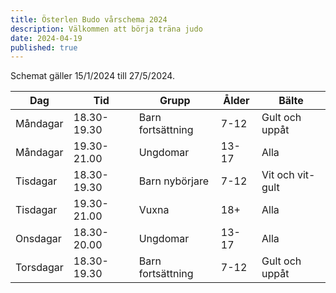 ```yaml
---
title: Österlen Budo vårschema 2024
description: Välkommen att börja träna judo
date: 2024-04-19
published: true
---
```


Schemat gäller 15/1/2024 till 27/5/2024.

| Dag       | Tid         | Grupp             | Ålder | Bälte            |
| --------- | ----------- | ----------------- | ----- | ---------------- |
| Måndagar  | 18.30-19.30 | Barn fortsättning | 7-12  | Gult och uppåt   |
| Måndagar  | 19.30-21.00 | Ungdomar          | 13-17 | Alla             |
| Tisdagar  | 18.30-19.30 | Barn nybörjare    | 7-12  | Vit och vit-gult |
| Tisdagar  | 19.30-21.00 | Vuxna             | 18+   | Alla             |
| Onsdagar  | 18.30-20.00 | Ungdomar          | 13-17 | Alla             |
| Torsdagar | 18.30-19.30 | Barn fortsättning | 7-12  | Gult och uppåt   |
